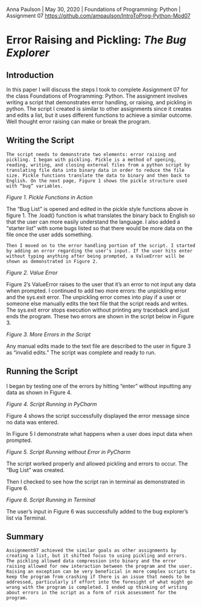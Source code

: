 Anna Paulson |
May 30, 2020 |
Foundations of Programming: Python |
Assignment 07 
https://github.com/ampaulson/IntroToProg-Python-Mod07

# Error Raising and Pickling: *The Bug Explorer*

## Introduction

In this paper I will discuss the steps I took to complete Assignment 07 for the class Foundations of Programming: Python. The assignment involves writing a script that demonstrates error handling, or raising, and pickling in python. The script I created is similar to other assignments since it creates and edits a list, but it uses different functions to achieve a similar outcome. Well thought error raising can make or break the program. 

## Writing the Script

	The script needs to demonstrate two elements: error raising and pickling. I began with pickling. Pickle is a method of opening, reading, writing, and closing external files from a python script by translating file data into binary data in order to reduce the file size. Pickle functions translate the data to binary and then back to English. On the next page, Figure 1 shows the pickle structure used with “bug” variables. 
 
*Figure 1. Pickle Functions in Action*

The “Bug List” is opened and edited in the pickle style functions above in figure 1. The .load() function is what translates the binary back to English so that the user can more easily understand the language. I also added a “starter list” with some bugs listed so that there would be more data on the file once the user adds something. 

	Then I moved on to the error handling portion of the script. I started by adding an error regarding the user’s input. If the user hits enter without typing anything after being prompted, a ValueError will be shown as demonstrated in Figure 2. 

 
*Figure 2. Value Error*

Figure 2’s ValueError raises to the user that it’s an error to not input any data when prompted.
I continued to add two more errors: the unpickling error and the sys.exit error. The unpickling error comes into play if a user or someone else manually edits the text file that the script reads and writes. The sys.exit error stops execution without printing any traceback and just ends the program. These two errors are shown in the script below in Figure 3. 

 
*Figure 3. More Errors in the Script*

Any manual edits made to the text file are described to the user in figure 3 as “invalid edits.” 
The script was complete and ready to run. 

## Running the Script 
I began by testing one of the errors by hitting “enter” without inputting any data as shown in Figure 4. 
 
*Figure 4. Script Running in PyCharm*

Figure 4 shows the script successfully displayed the error message since no data was entered. 













In Figure 5 I demonstrate what happens when a user does input data when prompted. 

 
*Figure 5. Script Running without Error in PyCharm*

The script worked properly and allowed pickling and errors to occur. The “Bug List” was created.

Then I checked to see how the script ran in terminal as demonstrated in Figure 6. 
 
*Figure 6. Script Running in Terminal*

The user’s input in Figure 6 was successfully added to the bug explorer’s list via Terminal. 
## Summary

	Assignment07 achieved the similar goals as other assignments by creating a list, but it shifted focus to using pickling and errors. The pickling allowed data compression into binary and the error raising allowed for new interaction between the program and the user. Raising an exception can be very beneficial in more complex scripts to keep the program from crashing if there is an issue that needs to be addressed, particularly if effort into the foresight of what might go wrong with the program is completed. I ended up thinking of writing about errors in the script as a form of risk assessment for the program.

